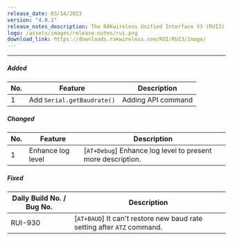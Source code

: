```yaml
---
release_date: 03/14/2023
version: "4.0.1"
release_notes_description: The RAKwireless Unified Interface V3 (RUI3) is designed to help IoT developers make their IoT products faster. It is compatible with RAK LPWAN modules and supports the standard AT Commands and the Binary Mode. The Binary mode is an improved version of the AT command with its efficient byte-array-based protocol and implementation of checksum. RUI3 also allows you to create your own custom firmware using RUI3 APIs that are compatible with popular IDEs like Arduino and Visual Studio. With custom firmware, you will not need any external host microcontroller or microprocessor, which can save you cost, circuit board space, and current consumption.
logo: /assets/images/release-notes/rui.png
download_link: https://downloads.rakwireless.com/RUI/RUI3/Image/
---
```


<rk-release-notes/>

---

##### Added

| No. | Feature                    | Description        |
| --- | -------------------------- | ------------------ |
| 1   | Add `Serial.getBaudrate()` | Adding API command |


##### Changed

| No. | Feature           | Description                                                 |
| --- | ----------------- | ----------------------------------------------------------- |
| 1   | Enhance log level | [`AT+Debug`] Enhance log level to present more description. |


##### Fixed

| Daily Build No. / Bug No. | Description                                                             |
| ------------------------- | ----------------------------------------------------------------------- |
| RUI-930                   | [`AT+BAUD`] It can't restore new baud rate setting after `ATZ` command. |